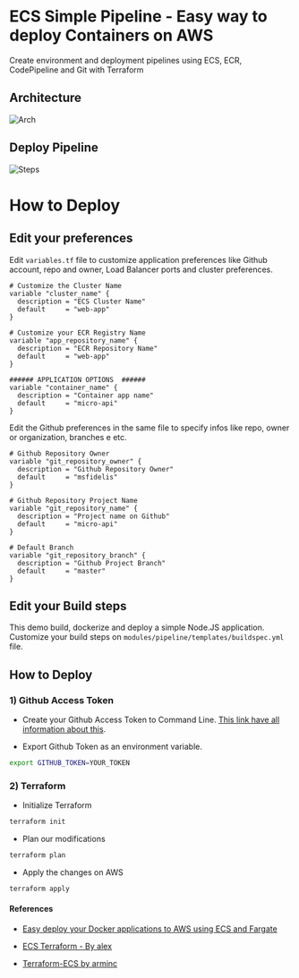# ECS Simple Pipeline - Easy way to deploy Containers on AWS
Create environment and deployment pipelines using ECS, ECR, CodePipeline and Git with Terraform

## Architecture 

![Arch](.github/images/ECS-Arquitetura.png)

## Deploy Pipeline

![Steps](.github/images/pipeline-demo.png)

# How to Deploy

## Edit your preferences

Edit `variables.tf` file to customize application preferences like Github account, repo and owner, Load Balancer ports and cluster preferences. 

```hcl
# Customize the Cluster Name
variable "cluster_name" {
  description = "ECS Cluster Name"
  default     = "web-app"
}

# Customize your ECR Registry Name
variable "app_repository_name" {
  description = "ECR Repository Name"
  default     = "web-app"
}

###### APPLICATION OPTIONS  ######
variable "container_name" {
  description = "Container app name"
  default     = "micro-api"
}
```

Edit the Github preferences in the same file to specify infos like repo, owner or organization, branches e etc. 

```hcl
# Github Repository Owner
variable "git_repository_owner" {
  description = "Github Repository Owner"
  default     = "msfidelis"
}

# Github Repository Project Name
variable "git_repository_name" {
  description = "Project name on Github"
  default     = "micro-api"
}

# Default Branch
variable "git_repository_branch" {
  description = "Github Project Branch"
  default     = "master"
}
```

## Edit your Build steps

This demo build, dockerize and deploy a simple Node.JS application. Customize your build steps on `modules/pipeline/templates/buildspec.yml` file. 


## How to Deploy

### 1) Github Access Token

* Create your Github Access Token to Command Line. [This link have all information about this](https://help.github.com/articles/creating-a-personal-access-token-for-the-command-line/). 


* Export Github Token as an environment variable. 

```bash
export GITHUB_TOKEN=YOUR_TOKEN
``` 

### 2) Terraform 

* Initialize Terraform 

```bash
terraform init
```

* Plan our modifications

```bash
terraform plan
```

* Apply the changes on AWS

```bash
terraform apply
```

#### References

* [Easy deploy your Docker applications to AWS using ECS and Fargate](https://thecode.pub/easy-deploy-your-docker-applications-to-aws-using-ecs-and-fargate-a988a1cc842f)

* [ECS Terraform - By alex](https://github.com/alex/ecs-terraform)

* [Terraform-ECS by arminc](https://github.com/arminc/terraform-ecs)
